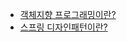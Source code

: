 * [객체지향 프로그래밍이란?](https://github.com/Minkyu222341/algorithm/wiki/%EA%B0%9D%EC%B2%B4%EC%A7%80%ED%96%A5-%ED%94%84%EB%A1%9C%EA%B7%B8%EB%9E%98%EB%B0%8D%EC%9D%B4%EB%9E%80-%3F) 
* [스프링 디자인패턴이란?](https://github.com/Minkyu222341/algorithm/wiki/%EC%8A%A4%ED%94%84%EB%A7%81-%EB%94%94%EC%9E%90%EC%9D%B8%ED%8C%A8%ED%84%B4%EC%9D%B4%EB%9E%80-%3F)
